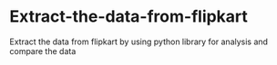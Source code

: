 # Extract-the-data-from-flipkart
Extract the data from flipkart by using python library for analysis and compare the data
